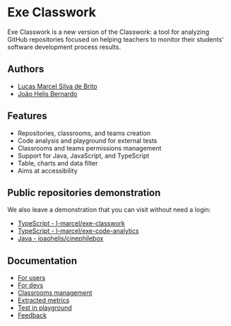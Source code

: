 # Exe Classwork
Exe Classwork is a new version of the Classwork: a tool for analyzing GitHub repositories focused on helping teachers to monitor their students' software development process results.

## Authors
- [Lucas Marcel Silva de Brito](https://www.linkedin.com/in/l-marcel/)
- [João Helis Bernardo](https://www.linkedin.com/in/joaohelis/)

## Features
- Repositories, classrooms, and teams creation
- Code analysis and playground for external tests
- Classrooms and teams permissions management
- Support for Java, JavaScript, and TypeScript
- Table, charts and data filter
- Aims at accessibility

## Public repositories demonstration
We also leave a demonstration that you can visit without need a login:

- [TypeScript - l-marcel/exe-classwork](https://exe-classwork.vercel.app/repositories/L-Marcel/exe-classwork)
- [TypeScript - l-marcel/exe-code-analytics](https://exe-classwork.vercel.app/repositories/L-Marcel/exe-code-analytics)
- [Java - joaohelis/cinephilebox](https://exe-classwork.vercel.app/repositories/joaohelis/cinephilebox)

## Documentation
- [For users](https://l-marcel.gitbook.io/classwork/for-users/first-steps-for-a-common-user)
- [For devs](https://l-marcel.gitbook.io/classwork/for-developers/creating-a-development-environment)
- [Classrooms management](https://l-marcel.gitbook.io/classwork/classrooms/creating-and-managing-a-classroom)
- [Extracted metrics](https://l-marcel.gitbook.io/classwork/analytic-and-metrics/metrics-extracted-of-a-repository)
- [Test in playground](https://exe-code-analytics-playground.vercel.app/)
- [Feedback](https://l-marcel.gitbook.io/classwork/additional/send-your-feedback-for-us)